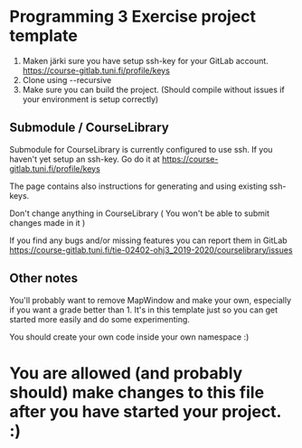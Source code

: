 # Programming 3 Exercise project template

1. Maken järki sure you have setup ssh-key for your GitLab account. https://course-gitlab.tuni.fi/profile/keys
2. Clone using --recursive
3. Make sure you can build the project. (Should compile without issues if your environment is setup correctly)

## Submodule / CourseLibrary
Submodule for CourseLibrary is currently configured to use ssh. If you haven't yet setup an ssh-key. Go do it at  https://course-gitlab.tuni.fi/profile/keys

The page contains also instructions for generating and using existing ssh-keys.

Don't change anything in CourseLibrary ( You won't be able to submit changes made in it )

If you find any bugs and/or missing features you can report them in GitLab  https://course-gitlab.tuni.fi/tie-02402-ohj3_2019-2020/courselibrary/issues

## Other notes

You'll probably want to remove MapWindow and make your own, especially if you want a grade better than 1. It's in this template just so you can get started more easily and do some experimenting.

You should create your own code inside your own namespace :)


# You are allowed (and probably should) make changes to this file after you have started your project. :)
